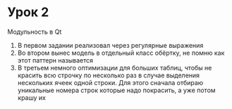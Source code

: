 # Урок 2
Модульность в Qt

1. В первом задании реализовал через регулярные выражения  
2. Во втором вынес модель в отдельный класс обёртку, не помню как этот паттерн называется
3. В третьем немного оптимизации для больших таблиц, чтобы не красить всю строчку по несколько раз в случае выделения нескольких ячеек одной строки. Для этого сначала отбираю уникальные номера строк которые надо покрасить, а уже потом крашу их
